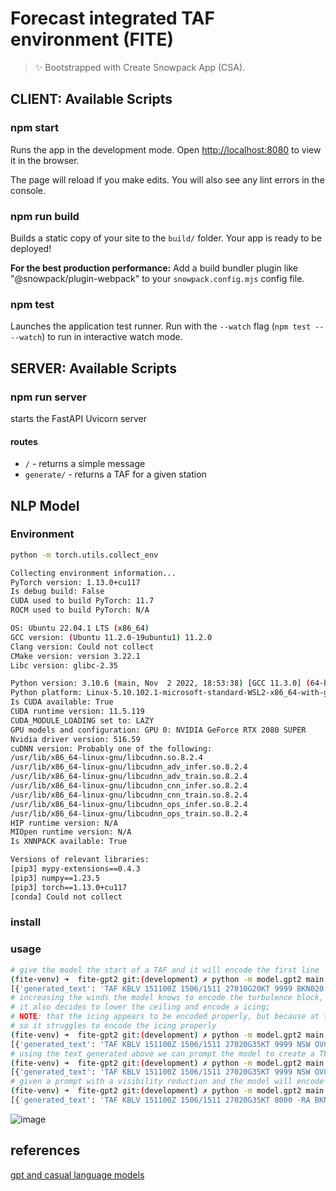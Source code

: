 # Forecast integrated TAF environment (FITE)

> ✨ Bootstrapped with Create Snowpack App (CSA).

## CLIENT: Available Scripts

### npm start

Runs the app in the development mode.
Open <http://localhost:8080> to view it in the browser.

The page will reload if you make edits.
You will also see any lint errors in the console.

### npm run build

Builds a static copy of your site to the `build/` folder.
Your app is ready to be deployed!

**For the best production performance:** Add a build bundler plugin like "@snowpack/plugin-webpack" to your `snowpack.config.mjs` config file.

### npm test

Launches the application test runner.
Run with the `--watch` flag (`npm test -- --watch`) to run in interactive watch mode.

## SERVER: Available Scripts

### npm run server

starts the FastAPI Uvicorn server

#### routes

- `/` - returns a simple message
- `generate/` - returns a TAF for a given station

## NLP Model

### Environment

``` bash
python -m torch.utils.collect_env

Collecting environment information...
PyTorch version: 1.13.0+cu117
Is debug build: False
CUDA used to build PyTorch: 11.7
ROCM used to build PyTorch: N/A

OS: Ubuntu 22.04.1 LTS (x86_64)
GCC version: (Ubuntu 11.2.0-19ubuntu1) 11.2.0
Clang version: Could not collect
CMake version: version 3.22.1
Libc version: glibc-2.35

Python version: 3.10.6 (main, Nov  2 2022, 18:53:38) [GCC 11.3.0] (64-bit runtime)
Python platform: Linux-5.10.102.1-microsoft-standard-WSL2-x86_64-with-glibc2.35
Is CUDA available: True
CUDA runtime version: 11.5.119
CUDA_MODULE_LOADING set to: LAZY
GPU models and configuration: GPU 0: NVIDIA GeForce RTX 2080 SUPER
Nvidia driver version: 516.59
cuDNN version: Probably one of the following:
/usr/lib/x86_64-linux-gnu/libcudnn.so.8.2.4
/usr/lib/x86_64-linux-gnu/libcudnn_adv_infer.so.8.2.4
/usr/lib/x86_64-linux-gnu/libcudnn_adv_train.so.8.2.4
/usr/lib/x86_64-linux-gnu/libcudnn_cnn_infer.so.8.2.4
/usr/lib/x86_64-linux-gnu/libcudnn_cnn_train.so.8.2.4
/usr/lib/x86_64-linux-gnu/libcudnn_ops_infer.so.8.2.4
/usr/lib/x86_64-linux-gnu/libcudnn_ops_train.so.8.2.4
HIP runtime version: N/A
MIOpen runtime version: N/A
Is XNNPACK available: True

Versions of relevant libraries:
[pip3] mypy-extensions==0.4.3
[pip3] numpy==1.23.5
[pip3] torch==1.13.0+cu117
[conda] Could not collect
```
### install

### usage
``` bash 
# give the model the start of a TAF and it will encode the first line
(fite-venv) ➜  fite-gpt2 git:(development) ✗ python -m model.gpt2 main --text "TAF KBLV 151100Z 1506/1511 27010G20KT"
[{'generated_text': 'TAF KBLV 151100Z 1506/1511 27010G20KT 9999 BKN020 QNH3029INS'}]
# increasing the winds the model knows to encode the turbulence block, but has not been trained sufficiently to to understand the usage of NSW
# it also decides to lower the ceiling and encode a icing; 
# NOTE: that the icing appears to be encoded properly, but because at this point the model has no information about temperature, 
# so it struggles to encode the icing properly 
(fite-venv) ➜  fite-gpt2 git:(development) ✗ python -m model.gpt2 main --text "TAF KBLV 151100Z 1506/1511 27020G35KT"
[{'generated_text': 'TAF KBLV 151100Z 1506/1511 27020G35KT 9999 NSW OVC007 620079 510004 QNH2994INS'}]
# using the text generated above we can prompt the model to create a TEMPO line. Which it decides to encode a reduced ceiling and visibility and -RA
(fite-venv) ➜  fite-gpt2 git:(development) ✗ python -m model.gpt2 main --text "TAF KBLV 151100Z 1506/1511 27020G35KT 9999 NSW OVC007 620079 510004 QNH2994INS\n TEMPO 1506/"
[{'generated_text': 'TAF KBLV 151100Z 1506/1511 27020G35KT 9999 NSW OVC007 620079 510004 QNH2994INS\\n TEMPO 1506/1510 8000 -RA BKN008'}]
# given a prompt with a visibility reduction and the model will encode present weather and lower ceilings
(fite-venv) ➜  fite-gpt2 git:(development) ✗ python -m model.gpt2 main --text "TAF KBLV 151100Z 1506/1511 27020G35KT 8000"
[{'generated_text': 'TAF KBLV 151100Z 1506/1511 27020G35KT 8000 -RA BKN008 OVC015 QNH2994INS'}]
```

![image](https://user-images.githubusercontent.com/76945789/203183599-ba4adad0-d87b-407a-94ac-d9acb2c19d08.png)


## references
[gpt and casual language models](https://huggingface.co/transformers/v2.0.0/examples.html#gpt-2-gpt-and-causal-language-modeling)